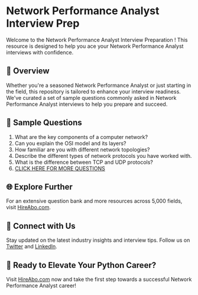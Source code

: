 # Network Performance Analyst Interview Prep

Welcome to the Network Performance Analyst Interview Preparation ! This resource is designed to help you ace your Network Performance Analyst interviews with confidence.

## 🚀 Overview

Whether you're a seasoned Network Performance Analyst or just starting in the field, this repository is tailored to enhance your interview readiness. We've curated a set of sample questions commonly asked in Network Performance Analyst interviews to help you prepare and succeed.

## 📝 Sample Questions

1. What are the key components of a computer network?
2. Can you explain the OSI model and its layers?
3. How familiar are you with different network topologies?
4. Describe the different types of network protocols you have worked with.
5. What is the difference between TCP and UDP protocols?
6. [CLICK HERE FOR MORE QUESTIONS](https://hireabo.com/job/0_1_41/Network%20Performance%20Analyst)

## 🌐 Explore Further

For an extensive question bank and more resources across 5,000 fields, visit [HireAbo.com](https://www.hireabo.com).

## 📱 Connect with Us

Stay updated on the latest industry insights and interview tips. Follow us on [Twitter](https://twitter.com/hireabo) and [LinkedIn](https://www.linkedin.com/in/hire-abo-3609972a8/).

## 🚀 Ready to Elevate Your Python Career?

Visit [HireAbo.com](https://www.hireabo.com) now and take the first step towards a successful Network Performance Analyst career!